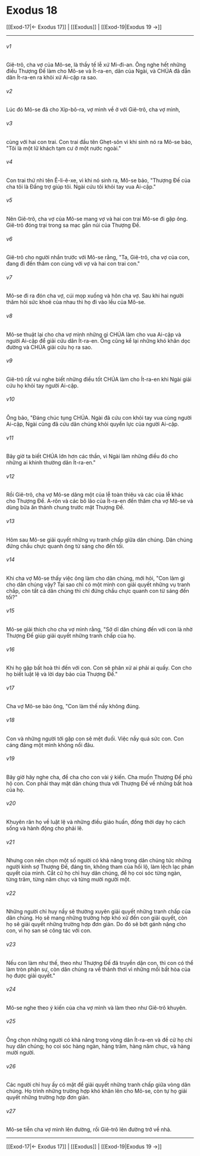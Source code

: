 # Exodus 18

[[Exod-17|← Exodus 17]] | [[Exodus]] | [[Exod-19|Exodus 19 →]]
***



###### v1 
Giê-trô, cha vợ của Mô-se, là thầy tế lễ xứ Mi-đi-an. Ông nghe hết những điều Thượng Đế làm cho Mô-se và Ít-ra-en, dân của Ngài, và CHÚA đã dẫn dân Ít-ra-en ra khỏi xứ Ai-cập ra sao. 

###### v2 
Lúc đó Mô-se đã cho Xíp-bô-ra, vợ mình về ở với Giê-trô, cha vợ mình, 

###### v3 
cùng với hai con trai. Con trai đầu tên Ghẹt-sôn vì khi sinh nó ra Mô-se bảo, "Tôi là một lữ khách tạm cư ở một nước ngoài." 

###### v4 
Con trai thứ nhì tên Ê-li-ê-xe, vì khi nó sinh ra, Mô-se bảo, "Thượng Đế của cha tôi là Đấng trợ giúp tôi. Ngài cứu tôi khỏi tay vua Ai-cập." 

###### v5 
Nên Giê-trô, cha vợ của Mô-se mang vợ và hai con trai Mô-se đi gặp ông. Giê-trô đóng trại trong sa mạc gần núi của Thượng Đế. 

###### v6 
Giê-trô cho người nhắn trước với Mô-se rằng, "Ta, Giê-trô, cha vợ của con, đang đi đến thăm con cùng với vợ và hai con trai con." 

###### v7 
Mô-se đi ra đón cha vợ, cúi mọp xuống và hôn cha vợ. Sau khi hai người thăm hỏi sức khoẻ của nhau thì họ đi vào lều của Mô-se. 

###### v8 
Mô-se thuật lại cho cha vợ mình những gì CHÚA làm cho vua Ai-cập và người Ai-cập để giải cứu dân Ít-ra-en. Ông cũng kể lại những khó khăn dọc đường và CHÚA giải cứu họ ra sao. 

###### v9 
Giê-trô rất vui nghe biết những điều tốt CHÚA làm cho Ít-ra-en khi Ngài giải cứu họ khỏi tay người Ai-cập. 

###### v10 
Ông bảo, "Đáng chúc tụng CHÚA. Ngài đã cứu con khỏi tay vua cùng người Ai-cập, Ngài cũng đã cứu dân chúng khỏi quyền lực của người Ai-cập. 

###### v11 
Bây giờ ta biết CHÚA lớn hơn các thần, vì Ngài làm những điều đó cho những ai khinh thường dân Ít-ra-en." 

###### v12 
Rồi Giê-trô, cha vợ Mô-se dâng một của lễ toàn thiêu và các của lễ khác cho Thượng Đế. A-rôn và các bô lão của Ít-ra-en đến thăm cha vợ Mô-se và dùng bữa ăn thánh chung trước mặt Thượng Đế. 

###### v13 
Hôm sau Mô-se giải quyết những vụ tranh chấp giữa dân chúng. Dân chúng đứng chầu chực quanh ông từ sáng cho đến tối. 

###### v14 
Khi cha vợ Mô-se thấy việc ông làm cho dân chúng, mới hỏi, "Con làm gì cho dân chúng vậy? Tại sao chỉ có một mình con giải quyết những vụ tranh chấp, còn tất cả dân chúng thì chỉ đứng chầu chực quanh con từ sáng đến tối?" 

###### v15 
Mô-se giải thích cho cha vợ mình rằng, "Sở dĩ dân chúng đến với con là nhờ Thượng Đế giúp giải quyết những tranh chấp của họ. 

###### v16 
Khi họ gặp bất hoà thì đến với con. Con sẽ phân xử ai phải ai quấy. Con cho họ biết luật lệ và lời dạy bảo của Thượng Đế." 

###### v17 
Cha vợ Mô-se bảo ông, "Con làm thế nầy không đúng. 

###### v18 
Con và những người tới gặp con sẽ mệt đuối. Việc nầy quá sức con. Con cáng đáng một mình không nổi đâu. 

###### v19 
Bây giờ hãy nghe cha, để cha cho con vài ý kiến. Cha muốn Thượng Đế phù hộ con. Con phải thay mặt dân chúng thưa với Thượng Đế về những bất hoà của họ. 

###### v20 
Khuyên răn họ về luật lệ và những điều giáo huấn, đồng thời dạy họ cách sống và hành động cho phải lẽ. 

###### v21 
Nhưng con nên chọn một số người có khả năng trong dân chúng tức những người kính sợ Thượng Đế, đáng tin, không tham của hối lộ, làm lệch lạc phán quyết của mình. Cắt cử họ chỉ huy dân chúng, để họ coi sóc từng ngàn, từng trăm, từng năm chục và từng mười người một. 

###### v22 
Những người chỉ huy nầy sẽ thường xuyên giải quyết những tranh chấp của dân chúng. Họ sẽ mang những trường hợp khó xử đến con giải quyết, còn họ sẽ giải quyết những trường hợp đơn giản. Do đó sẽ bớt gánh nặng cho con, vì họ san sẻ công tác với con. 

###### v23 
Nếu con làm như thế, theo như Thượng Đế đã truyền dặn con, thì con có thể làm tròn phận sự, còn dân chúng ra về thảnh thơi vì những mối bất hòa của họ được giải quyết." 

###### v24 
Mô-se nghe theo ý kiến của cha vợ mình và làm theo như Giê-trô khuyên. 

###### v25 
Ông chọn những người có khả năng trong vòng dân Ít-ra-en và đề cử họ chỉ huy dân chúng; họ coi sóc hàng ngàn, hàng trăm, hàng năm chục, và hàng mười người. 

###### v26 
Các người chỉ huy ấy có mặt để giải quyết những tranh chấp giữa vòng dân chúng. Họ trình những trường hợp khó khăn lên cho Mô-se, còn tự họ giải quyết những trường hợp đơn giản. 

###### v27 
Mô-se tiễn cha vợ mình lên đường, rồi Giê-trô lên đường trở về nhà.

***
[[Exod-17|← Exodus 17]] | [[Exodus]] | [[Exod-19|Exodus 19 →]]
